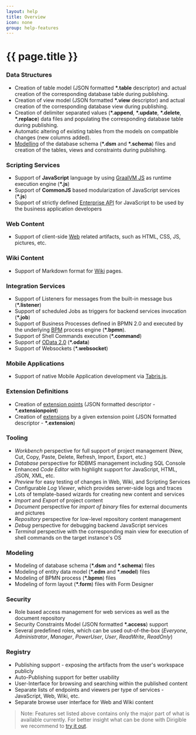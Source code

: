 ```yaml
---
layout: help
title: Overview
icon: none
group: help-features
---
```


{{ page.title }}
===

### Data Structures

* Creation of table model (JSON formatted **\*.table** descriptor) and actual creation of the corresponding database table during publishing.
* Creation of view model (JSON formatted **\*.view** descriptor) and actual creation of the corresponding database view during publishing.
* Creation of delimiter separated values (**\*.append**, **\*.update**, **\*.delete**, **\*.replace**) data files and populating the corresponding database table during publishing.
* Automatic altering of existing tables from the models on compatible changes (new columns added).
* [Modelling](https://www.dirigible.io/help/ide_modeler_database_schema.html) of the database schema (**\*.dsm** and **\*.schema**) files and creation of the tables, views and constraints during publishing.
	
### Scripting Services

* Support of **JavaScript** language by using [GraalVM JS](https://github.com/eclipse/dirigible/tree/master/modules/engines/engine-javascript-graalvm) as runtime execution engine (**\*.js**)
* Support of **CommonJS** based modularization of JavaScript services (**\*.js**)
* Support of strictly defined [Enterprise API](../api/) for JavaScript to be used by the business application developers

### Web Content

* Support of client-side [Web](https://github.com/eclipse/dirigible/tree/master/modules/engines/engine-web) related artifacts, such as HTML, CSS, JS, pictures, etc.
	
### Wiki Content

* Support of Markdown format for [Wiki](https://github.com/eclipse/dirigible/tree/master/modules/engines/engine-wiki) pages.
	
### Integration Services
	
* Support of Listeners for messages from the built-in message bus (**\*.listener**)
* Support of scheduled Jobs as triggers for backend services invocation (**\*.job**)
* Support of Business Processes defined in BPMN 2.0 and executed by the underlying [BPM](https://github.com/eclipse/dirigible/tree/master/modules/bpm/bpm-flowable) process engine (**\*.bpmn**).
* Support of Shell Commands execution (**\*.command**)
* Support of [OData 2.0](https://olingo.apache.org/) (**\*.odata**)
* Support of Websockets (**\*.websocket**)
	
### Mobile Applications

* Support of native Mobile Application development via [Tabris.js](https://tabris.com/).
	
### Extension Definitions

* Creation of [extension points](https://www.dirigible.io/help/concepts_extensions.html) (JSON formatted descriptor - **\*.extensionpoint**)
* Creation of [extensions](https://www.dirigible.io/help/concepts_extensions.html) by a given extension point (JSON formatted descriptor - **\*.extension**)
	
### Tooling

* *Workbench* perspective for full support of project management (New, Cut, Copy, Paste, Delete, Refresh, Import, Export, etc.)
* *Database* perspective for RDBMS management including SQL Console
* Enhanced *Code Editor* with highlight support for JavaScript, HTML, JSON, XML, etc.
* *Preview* for easy testing of changes in Web, Wiki, and Scripting Services
* Configurable *Log Viewer*, which provides server-side logs and traces
* Lots of template-based wizards for creating new content and services
* *Import* and *Export* of project content
* *Document* perspective for *import of binary* files for external documents and pictures
* *Repository* perspective for low-level repository content management
* *Debug* perspective for debugging backend JavaScript services
* *Terminal* perspective with the corresponding main view for execution of shell commands on the target instance's OS

### Modeling

* Modeling of database schema (**\*.dsm** and **\*.schema**) files
* Modeling of entity data model (**\*.edm** and **\*.model**) files
* Modeling of BPMN process (**\*.bpmn**) files
* Modeling of form layout (**\*.form**) files with Form Designer

### Security

* Role based access management for web services as well as the document repository
* Security Constraints Model (JSON formatted **\*.access**) support
* Several predefined roles, which can be used out-of-the-box (*Everyone*, *Administrator*, *Manager*, *PowerUser*, *User*, *ReadWrite*, *ReadOnly*)

### Registry
	
* Publishing support - exposing the artifacts from the user's workspace publicly 
* Auto-Publishing support for better usability
* User-Interface for browsing and searching within the published content
* Separate lists of endpoints and viewers per type of services - JavaScript, Web, Wiki, etc.
* Separate browse user interface for Web and Wiki content

> Note: Features set listed above contains only the major part of what is available currently. For better insight what can be done with Dirigible we recommend to [try it out](http://trial.dirigible.io).
